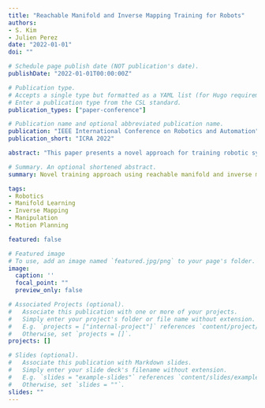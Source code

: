 ```yaml
---
title: "Reachable Manifold and Inverse Mapping Training for Robots"
authors:
- S. Kim
- Julien Perez
date: "2022-01-01"
doi: ""

# Schedule page publish date (NOT publication's date).
publishDate: "2022-01-01T00:00:00Z"

# Publication type.
# Accepts a single type but formatted as a YAML list (for Hugo requirements).
# Enter a publication type from the CSL standard.
publication_types: ["paper-conference"]

# Publication name and optional abbreviated publication name.
publication: "IEEE International Conference on Robotics and Automation"
publication_short: "ICRA 2022"

abstract: "This paper presents a novel approach for training robotic systems using reachable manifold representations and inverse mapping techniques. We develop methods that enable robots to learn complex manipulation tasks by understanding the geometric constraints of their workspace and efficiently mapping between task space and configuration space. Our approach demonstrates improved performance in dexterous manipulation and planning tasks."

# Summary. An optional shortened abstract.
summary: Novel training approach using reachable manifold and inverse mapping for improved robotic manipulation.

tags:
- Robotics
- Manifold Learning
- Inverse Mapping
- Manipulation
- Motion Planning

featured: false

# Featured image
# To use, add an image named `featured.jpg/png` to your page's folder. 
image:
  caption: ''
  focal_point: ""
  preview_only: false

# Associated Projects (optional).
#   Associate this publication with one or more of your projects.
#   Simply enter your project's folder or file name without extension.
#   E.g. `projects = ["internal-project"]` references `content/project/deep-learning/index.md`.
#   Otherwise, set `projects = []`.
projects: []

# Slides (optional).
#   Associate this publication with Markdown slides.
#   Simply enter your slide deck's filename without extension.
#   E.g. `slides = "example-slides"` references `content/slides/example-slides.md`.
#   Otherwise, set `slides = ""`.
slides: ""
---
```

